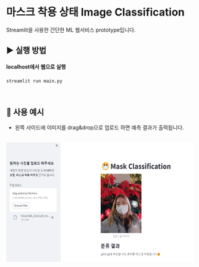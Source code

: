 # 마스크 착용 상태 Image Classification
Streamlit을 사용한 간단한 ML 웹서비스 prototype입니다.

## ▶️ 실행 방법

#### localhost에서 웹으로 실행
`streamlit run main.py`

<br/>

## 📌 사용 예시   
- 왼쪽 사이드에 이미지를 drag&drop으로 업로드 하면 예측 결과가 출력됩니다.
<br/>

<img align="center" src="imgs/example.png" width="560" height="320">